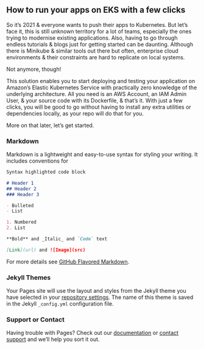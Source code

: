 ## How to run your apps on EKS with a few clicks

So it’s 2021 & everyone wants to push their apps to Kubernetes. But let’s face it, this is still unknown territory for a lot of teams, especially the ones trying to modernise existing applications. Also, having to go through endless tutorials & blogs just for getting started can be daunting. Although there is Minikube & similar tools out there but often, enterprise cloud environments & their constraints are hard to replicate on local systems.

Not anymore, though!

This solution enables you to start deploying and testing your application on Amazon’s Elastic Kubernetes Service with practically zero knowledge of the underlying architecture. All you need is an AWS Account, an IAM Admin User, & your source code with its Dockerfile, & that’s it.  With just a few clicks, you will be good to go without having to install any extra utilities or dependencies locally, as your repo will do that for you. 

More on that later, let’s get started.

### Markdown

Markdown is a lightweight and easy-to-use syntax for styling your writing. It includes conventions for

```markdown
Syntax highlighted code block

# Header 1
## Header 2
### Header 3

- Bulleted
- List

1. Numbered
2. List

**Bold** and _Italic_ and `Code` text

[Link](url) and ![Image](src)
```

For more details see [GitHub Flavored Markdown](https://guides.github.com/features/mastering-markdown/).

### Jekyll Themes

Your Pages site will use the layout and styles from the Jekyll theme you have selected in your [repository settings](https://github.com/Mkejriwal270/K8s-EKS-QuickStart/settings/pages). The name of this theme is saved in the Jekyll `_config.yml` configuration file.

### Support or Contact

Having trouble with Pages? Check out our [documentation](https://docs.github.com/categories/github-pages-basics/) or [contact support](https://support.github.com/contact) and we’ll help you sort it out.
